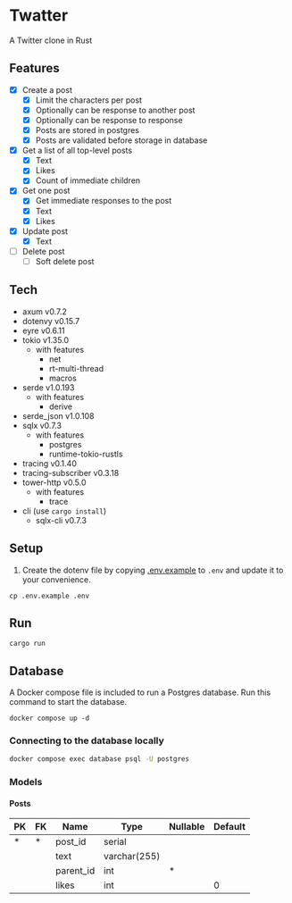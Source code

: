 # Twatter

A Twitter clone in Rust

## Features

- [x] Create a post
  - [x] Limit the characters per post
  - [x] Optionally can be response to another post
  - [x] Optionally can be response to response
  - [x] Posts are stored in postgres
  - [x] Posts are validated before storage in database
- [x] Get a list of all top-level posts
  - [x] Text
  - [x] Likes
  - [x] Count of immediate children
- [x] Get one post
  - [x] Get immediate responses to the post
  - [x] Text
  - [x] Likes
- [x] Update post
  - [x] Text
- [ ] Delete post
  - [ ] Soft delete post

## Tech

- axum v0.7.2 
- dotenvy v0.15.7
- eyre v0.6.11
- tokio v1.35.0
  - with features
    - net
    - rt-multi-thread
    - macros
- serde v1.0.193
  - with features
    - derive
- serde_json v1.0.108
- sqlx v0.7.3
  - with features
    - postgres
    - runtime-tokio-rustls
- tracing v0.1.40
- tracing-subscriber v0.3.18
- tower-http v0.5.0
  - with features
    - trace
- cli (use `cargo install`)
  - sqlx-cli v0.7.3

## Setup

1. Create the dotenv file by copying [.env.example](./.env.example) to `.env` and update it to your convenience.

```shell
cp .env.example .env
```

## Run

```shell
cargo run
```

## Database

A Docker compose file is included to run a Postgres database. Run this command to start the database.

```shell
docker compose up -d
```

### Connecting to the database locally

```sh
docker compose exec database psql -U postgres
```

### Models

#### Posts

| PK  | FK  | Name      | Type         | Nullable  | Default |
|-----|-----|-----------|--------------|-----------|---------|
|  *  |  *  | post_id   | serial       |           |         |
|     |     | text      | varchar(255) |           |         |
|     |     | parent_id | int          |     *     |         |
|     |     | likes     | int          |           |    0    |
